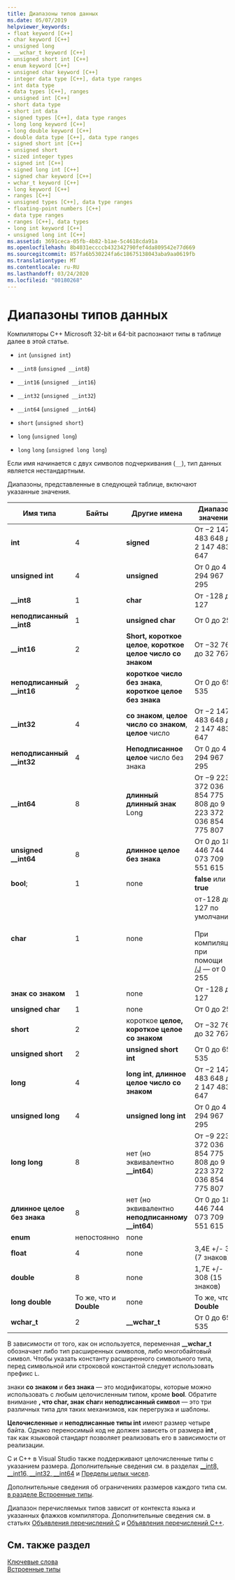 ```yaml
---
title: Диапазоны типов данных
ms.date: 05/07/2019
helpviewer_keywords:
- float keyword [C++]
- char keyword [C++]
- unsigned long
- __wchar_t keyword [C++]
- unsigned short int [C++]
- enum keyword [C++]
- unsigned char keyword [C++]
- integer data type [C++], data type ranges
- int data type
- data types [C++], ranges
- unsigned int [C++]
- short data type
- short int data
- signed types [C++], data type ranges
- long long keyword [C++]
- long double keyword [C++]
- double data type [C++], data type ranges
- signed short int [C++]
- unsigned short
- sized integer types
- signed int [C++]
- signed long int [C++]
- signed char keyword [C++]
- wchar_t keyword [C++]
- long keyword [C++]
- ranges [C++]
- unsigned types [C++], data type ranges
- floating-point numbers [C++]
- data type ranges
- ranges [C++], data types
- long int keyword [C++]
- unsigned long int [C++]
ms.assetid: 3691ceca-05fb-4b82-b1ae-5c4618cda91a
ms.openlocfilehash: 8b4031eccccb432342790fef4da809542e77d669
ms.sourcegitcommit: 857fa6b530224fa6c18675138043aba9aa0619fb
ms.translationtype: MT
ms.contentlocale: ru-RU
ms.lasthandoff: 03/24/2020
ms.locfileid: "80180268"
---
```

# <a name="data-type-ranges"></a>Диапазоны типов данных

Компиляторы C++ Microsoft 32-bit и 64-bit распознают типы в таблице далее в этой статье.

- `int` (`unsigned int`)

- `__int8` (`unsigned __int8`)

- `__int16` (`unsigned __int16`)

- `__int32` (`unsigned __int32`)

- `__int64` (`unsigned __int64`)

- `short` (`unsigned short`)

- `long` (`unsigned long`)

- `long` `long` (`unsigned long long`)

Если имя начинается с двух символов подчеркивания (`__`), тип данных является нестандартным.

Диапазоны, представленные в следующей таблице, включают указанные значения.

|Имя типа|Байты|Другие имена|Диапазон значений|
|---------------|-----------|-----------------|---------------------|
|**int**|4|**signed**|От −2 147 483 648 до 2 147 483 647|
|**unsigned int**|4|**unsigned**|От 0 до 4 294 967 295|
|**__int8**|1|**char**|От -128 до 127|
|**неподписанный __int8**|1|**unsigned char**|От 0 до 255|
|**__int16**|2|**Short, короткое** **целое**, **короткое целое число со знаком**|От −32 768 до 32 767|
|**неподписанный __int16**|2|**короткое число без знака**, **короткое целое без знака**|От 0 до 65 535|
|**__int32**|4|**со знаком**, **целое число со знаком**, **целое** число|От −2 147 483 648 до 2 147 483 647|
|**неподписанный __int32**|4|**Неподписанное** **целое** число без знака|От 0 до 4 294 967 295|
|**__int64**|8|**длинный длинный** **знак** Long|От −9 223 372 036 854 775 808 до 9 223 372 036 854 775 807|
|**unsigned __int64**|8|**длинное целое без знака**|От 0 до 18 446 744 073 709 551 615|
|**bool**;|1|none|**false** или **true**|
|**char**|1|none|от-128 до 127 по умолчанию<br /><br /> При компиляции при помощи [/J](../build/reference/j-default-char-type-is-unsigned.md) — от 0 до 255|
|**знак со знаком**|1|none|От -128 до 127|
|**unsigned char**|1|none|От 0 до 255|
|**short**|2|короткое **целое,** **короткое целое со знаком**|От −32 768 до 32 767|
|**unsigned short**|2|**unsigned short int**|От 0 до 65 535|
|**long**|4|**long int**, **длинное целое число со знаком**|От −2 147 483 648 до 2 147 483 647|
|**unsigned long**|4|**unsigned long int**|От 0 до 4 294 967 295|
|**long long**|8|нет (но эквивалентно **__int64**)|От −9 223 372 036 854 775 808 до 9 223 372 036 854 775 807|
|**длинное целое без знака**|8|нет (но эквивалентно **неподписанному __int64**)|От 0 до 18 446 744 073 709 551 615|
|**enum**|непостоянно|none| |
|**float**|4|none|3,4E +/- 38 (7 знаков)|
|**double**|8|none|1,7E +/- 308 (15 знаков)|
|**long double**|То же, что и **Double**|none|То же, что и **Double**|
|**wchar_t**|2|**__wchar_t**|От 0 до 65 535|

В зависимости от того, как он используется, переменная **__wchar_t** обозначает либо тип расширенных символов, либо многобайтовый символ. Чтобы указать константу расширенного символьного типа, перед символьной или строковой константой следует использовать префикс `L`.

знаки **со знаком** и **без знака** — это модификаторы, которые можно использовать с любым целочисленным типом, кроме **bool**. Обратите внимание **, что char, знак** **char**и **неподписанный символ** — это три различных типа для таких механизмов, как перегрузка и шаблоны.

**Целочисленные** и **неподписанные типы int** имеют размер четыре байта. Однако переносимый код не должен зависеть от размера **int** , так как языковой стандарт позволяет реализовать его в зависимости от реализации.

C и C++ в Visual Studio также поддерживают целочисленные типы с указанием размера. Дополнительные сведения см. в разделах [__int8, \__int16, \__int32, \__int64](../cpp/int8-int16-int32-int64.md) и [Пределы целых чисел](../cpp/integer-limits.md).

Дополнительные сведения об ограничениях размеров каждого типа см. [в разделе Встроенные типы](../cpp/fundamental-types-cpp.md).

Диапазон перечисляемых типов зависит от контекста языка и указанных флажков компилятора. Дополнительные сведения см. в статьях [Объявления перечислений C](../c-language/c-enumeration-declarations.md) и [Объявления перечислений C++](../cpp/enumerations-cpp.md).

## <a name="see-also"></a>См. также раздел

[Ключевые слова](../cpp/keywords-cpp.md)<br/>
[Встроенные типы](../cpp/fundamental-types-cpp.md)
